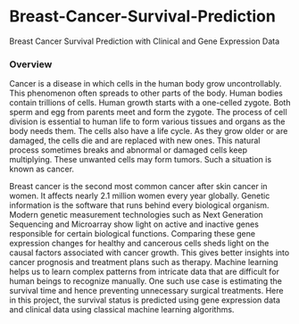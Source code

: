 # Breast-Cancer-Survival-Prediction
Breast Cancer Survival Prediction with Clinical and Gene Expression Data

### Overview

Cancer is a disease in which cells in the human body grow uncontrollably. This phenomenon often spreads to other parts of the body. Human bodies contain
trillions of cells. Human growth starts with a one-celled zygote. Both sperm and egg from parents meet and form the zygote. The process of cell division is essential to human life to form various tissues and organs as the body needs
them. The cells also have a life cycle. As they grow older or are damaged, the cells die and are replaced with new ones. This natural process sometimes breaks
and abnormal or damaged cells keep multiplying. These unwanted cells may form tumors. Such a situation is known as cancer.

Breast cancer is the second most common cancer after skin cancer in women. It affects nearly 2.1 million women every year globally. Genetic information is the
software that runs behind every biological organism. Modern genetic measurement technologies such as Next Generation Sequencing and Microarray
show light on active and inactive genes responsible for certain biological functions. Comparing these gene expression changes for healthy and cancerous
cells sheds light on the causal factors associated with cancer growth. This gives better insights into cancer prognosis and treatment plans such as therapy.
Machine learning helps us to learn complex patterns from intricate data that are difficult for human beings to recognize manually. One such use case is
estimating the survival time and hence preventing unnecessary surgical treatments. Here in this project, the survival status is predicted using gene
expression data and clinical data using classical machine learning algorithms.
